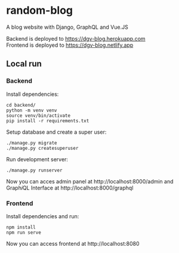 # random-blog
A blog website with Django, GraphQL and Vue.JS

Backend is deployed to https://dgv-blog.herokuapp.com<br>
Frontend is deployed to https://dgv-blog.netlify.app

## Local run
### Backend
Install dependencies:
```
cd backend/
python -m venv venv
source venv/bin/activate
pip install -r requirements.txt
```

Setup database and create a super user:
```
./manage.py migrate
./manage.py createsuperuser
```

Run development server:
```
./manage.py runserver
```

Now you can acces admin panel at http://localhost:8000/admin and Graph<i>i</i>QL Interface at http://localhost:8000/graphql

### Frontend
Install dependencies and run:
```
npm install
npm run serve
```
Now you can access frontend at http://localhost:8080
